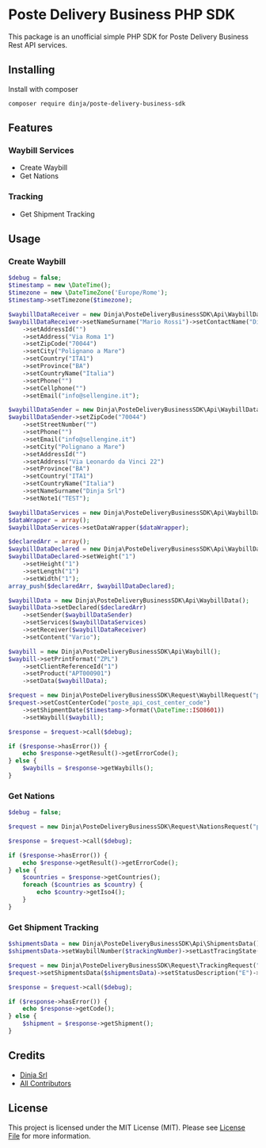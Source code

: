 # Poste Delivery Business PHP SDK

This package is an unofficial simple PHP SDK for Poste Delivery Business Rest API services.

## Installing
Install with composer
```shell
composer require dinja/poste-delivery-business-sdk
```

## Features
### Waybill Services
*   Create Waybill
*   Get Nations

### Tracking
*   Get Shipment Tracking

## Usage
### Create Waybill
```php
$debug = false;
$timestamp = new \DateTime();
$timezone = new \DateTimeZone('Europe/Rome');
$timestamp->setTimezone($timezone);

$waybillDataReceiver = new Dinja\PosteDeliveryBusinessSDK\Api\WaybillDataContact();
$waybillDataReceiver->setNameSurname("Mario Rossi")->setContactName("Dinja Srl")
    ->setAddressId("")
    ->setAddress("Via Roma 1")
    ->setZipCode("70044")
    ->setCity("Polignano a Mare")
    ->setCountry("ITA1")
    ->setProvince("BA")
    ->setCountryName("Italia")
    ->setPhone("")
    ->setCellphone("")
    ->setEmail("info@sellengine.it");

$waybillDataSender = new Dinja\PosteDeliveryBusinessSDK\Api\WaybillDataContact();
$waybillDataSender->setZipCode("70044")
    ->setStreetNumber("")
    ->setPhone("")
    ->setEmail("info@sellengine.it")
    ->setCity("Polignano a Mare")
    ->setAddressId("")
    ->setAddress("Via Leonardo da Vinci 22")
    ->setProvince("BA")
    ->setCountry("ITA1")
    ->setCountryName("Italia")
    ->setNameSurname("Dinja Srl")
    ->setNote1("TEST");

$waybillDataServices = new Dinja\PosteDeliveryBusinessSDK\Api\WaybillDataServices();
$dataWrapper = array();
$waybillDataServices->setDataWrapper($dataWrapper);

$declaredArr = array();
$waybillDataDeclared = new Dinja\PosteDeliveryBusinessSDK\Api\WaybillDataDeclared();
$waybillDataDeclared->setWeight("1")
    ->setHeight("1")
    ->setLength("1")
    ->setWidth("1");
array_push($declaredArr, $waybillDataDeclared);

$waybillData = new Dinja\PosteDeliveryBusinessSDK\Api\WaybillData();
$waybillData->setDeclared($declaredArr)
    ->setSender($waybillDataSender)
    ->setServices($waybillDataServices)
    ->setReceiver($waybillDataReceiver)
    ->setContent("Vario");

$waybill = new Dinja\PosteDeliveryBusinessSDK\Api\Waybill();
$waybill->setPrintFormat("ZPL")
    ->setClientReferenceId("1")
    ->setProduct("APT000901")
    ->setData($waybillData);

$request = new Dinja\PosteDeliveryBusinessSDK\Request\WaybillRequest("poste_api_client_id", "poste_api_secret_id", "poste_api_scope", $debug);
$request->setCostCenterCode("poste_api_cost_center_code")
    ->setShipmentDate($timestamp->format(\DateTime::ISO8601))
    ->setWaybill($waybill);

$response = $request->call($debug);

if ($response->hasError()) {
    echo $response->getResult()->getErrorCode();
} else {
    $waybills = $response->getWaybills();
}
```

### Get Nations
```php
$debug = false;

$request = new Dinja\PosteDeliveryBusinessSDK\Request\NationsRequest("poste_api_client_id", "poste_api_secret_id", "poste_api_scope", $debug);

$response = $request->call($debug);

if ($response->hasError()) {
    echo $response->getResult()->getErrorCode();
} else {
    $countries = $response->getCountries();
    foreach ($countries as $country) {
        echo $country->getIso4();
    }
}
```

### Get Shipment Tracking
```php
$shipmentsData = new Dinja\PosteDeliveryBusinessSDK\Api\ShipmentsData();
$shipmentsData->setWaybillNumber($trackingNumber)->setLastTracingState("N");

$request = new Dinja\PosteDeliveryBusinessSDK\Request\TrackingRequest("poste_api_client_id", "poste_api_secret_id", "poste_api_scope", $debug);
$request->setShipmentsData($shipmentsData)->setStatusDescription("E")->setCustomerType("DQ");

$response = $request->call($debug);

if ($response->hasError()) {
    echo $response->getCode();
} else {
    $shipment = $response->getShipment();
}
```

## Credits

- [Dinja Srl][link-author]
- [All Contributors][link-contributors]

## License

This project is licensed under the MIT License (MIT). Please see [License File](LICENSE.md) for more information.

[link-author]: https://github.com/dinja-srl
[link-contributors]: ../../contributors

